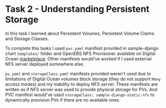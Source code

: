 # Task 2 - Understanding Persistent Storage

In this task I learned about Persistent Volumes, Persistent Volume Claims and Storage Classes.

To complete this tasks I used `pvc.yaml` manifest provided in sample-django chart `templates/` folder and OpenEBS NFS Provisioner available on Digital Ocean [marketplace](https://marketplace.digitalocean.com/apps/openebs-nfs-provisioner). Other manifests would've worked if I used external NFS server deployed somewhere else.

`pv.yaml` and `storageClass.yaml` manifests provided weren't used due to limitations of Digital Ocean volumes block storage (they do not support `Many` access modes) and my inability to deploy NFS server. These manifests are written as if NFS server was used to provide physical storage for PVs. And PVC manifest would've used `storageClass: sample-django-static-nfs` to dynamically provision PVs if there are no available ones.
